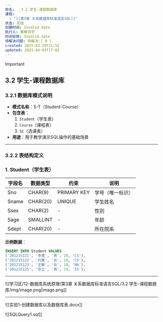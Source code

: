 ```yaml
---
命名: __3.2 学生-课程数据库
课程:
  - "[[第3章 关系数据库标准语言SQL]]"
状态: 完成
创建时间: Invalid date
执行人: 蔡蔡鸿宇
时间安排: Invalid date
待解决问题: 待解决:[ 0 ]
created: 2025-03-29T21:52
updated: 2025-04-03T17:02
---
```

> [!important]

## 3.2 学生-课程数据库

### 3.2.1 数据库模式说明

- **模式名称**：S-T（Student-Course）
- **包含表**：
    1. `Student`（学生表）
    2. `Course`（课程表）
    3. `SC`（选课表）
- **用途**：用于教学演示SQL操作的基础场景

---

### 3.2.2 表结构定义

### 1. Student（学生表）

| 字段名   | 数据类型     | 约束          | 说明       |
| ----- | -------- | ----------- | -------- |
| Sno   | CHAR(9)  | PRIMARY KEY | 学号（唯一标识） |
| Sname | CHAR(20) | UNIQUE      | 学生姓名     |
| Ssex  | CHAR(2)  | -           | 性别       |
| Sage  | SMALLINT | -           | 年龄       |
| Sdept | CHAR(20) | -           | 所在院系     |

**示例数据**：

```SQL
INSERT INTO Student VALUES
('201215121', '李勇', '男', 20, 'CS'),
('201215122', '刘晨', '女', 19, 'CS'),
('201215123', '王敏', '女', 18, 'MA'),
('201215125', '张立', '男', 19, 'IS');
```

---

![[学习区/12-数据库系统原理/第3章 关系数据库标准语言SQL/3.2 学生-课程数据库/img/image.png|image.png]]

---

![[实验1-创建数据库以及数据库表.docx]]

![[SQLQuery1.sql]]